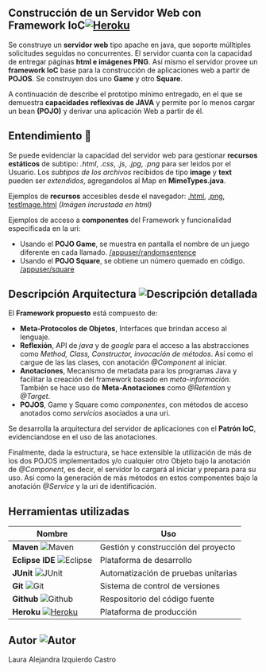 ## Construcción de un Servidor Web con Framework IoC[![Heroku](https://img.icons8.com/color/25/000000/heroku.png)](https://servidor-web-ioc.herokuapp.com/)

Se construye un **servidor web** tipo apache en java, que soporte múlltiples solicitudes seguidas no concurrentes. El servidor cuanta con la capacidad de entregar páginas **html e imágenes PNG**. Así mismo el servidor provee un **framework IoC** base para la construcción de aplicaciones web a partir de **POJOS**. Se construyen dos uno **Game** y otro **Square**.

A continuación de describe el prototipo mínimo entregado, en el que se demuestra **capacidades reflexivas de JAVA** y permite por lo menos cargar un bean **(POJO)** y derivar una aplicación Web a partir de él.

## Entendimiento 🎯
Se puede evidenciar la capacidad del servidor web para gestionar **recursos estáticos** de subtipo: *.html*, *.css*, *.js*, *.jpg*, *.png* para ser leidos por el Usuario. Los *subtipos de los archivos* recibidos de tipo **image** y **text** pueden ser *extendidos*, agregandolos al Map en **MimeTypes.java**.

Ejemplos de **recursos** accesibles desde el navegador: [.html](https://servidor-web-ioc.herokuapp.com/index.html), [.png](https://servidor-web-ioc.herokuapp.com/check.png), [testImage.html](https://servidor-web-ioc.herokuapp.com/testImage.html) *(Imágen incrustada en html)*

Ejemplos de acceso a **componentes** del Framework y funcionalidad especificada en la uri: 
+ Usando el **POJO Game**, se muestra en pantalla el nombre de un juego diferente en cada llamado. [/appuser/randomsentence](https://servidor-web-ioc.herokuapp.com/appuser/randomsentence)
+ Usando el **POJO Square**, se obtiene un número quemado en código. [/appuser/square](https://servidor-web-ioc.herokuapp.com/appuser/square)

## Descripción Arquitectura ![Descripción detallada](https://img.icons8.com/windows/32/000000/product-architecture.png)

El **Framework propuesto** está compuesto de:
+ **Meta-Protocolos de Objetos**, Interfaces que brindan acceso al lenguaje.
+ **Reflexión**, API de *java* y de *google* para el acceso a las abstracciones como *Method, Class, Constructor, invocación de métodos*. Así como el cargue de las las clases, con anotación *@Component* al iniciar.
+ **Anotaciones**, Mecanismo de metadata para los programas Java y facilitar la creación del framework basado en *meta-información*. También se hace uso de **Meta-Anotaciones** como *@Retention* y *@Target*.
+ **POJOS**, Game y Square como *componentes*, con métodos de acceso anotados como *servicios* asociados a una uri.

Se desarrolla la arquitectura del servidor de aplicaciones con el **Patrón IoC**, evidenciandose en el uso de las anotaciones.

Finalmente, dada la estructura, se hace extensible la utilización de más de los dos POJOS implementados y/o cualquier otro Objeto bajo la anotación de *@Component*, es decir, el servidor lo cargará al iniciar y prepara para su uso. Así como la generación de más métodos en estos componentes bajo la anotación *@Service* y la uri de identificación.

## Herramientas utilizadas

| Nombre | Uso |
| ------ | ------ |
| **Maven** ![Maven](https://img.icons8.com/ios/25/000000/maven-ios.png) | Gestión y construcción del proyecto |
| **Eclipse IDE** ![Eclipse](https://img.icons8.com/office/25/000000/java-eclipse.png) | Plataforma de desarrollo |
| **JUnit** ![JUnit](https://img.icons8.com/fluency/25/000000/test-partial-passed.png) | Automatización de pruebas unitarias |
| **Git** ![Git](https://img.icons8.com/color/25/000000/git.png) | Sistema de control de versiones |
| **Github** ![Github](https://img.icons8.com/windows/25/000000/github.png) | Respositorio del código fuente |
| **Heroku** [![Heroku](https://img.icons8.com/color/25/000000/heroku.png)](https://servidor-web-ioc.herokuapp.com/) | Plataforma de producción |

## Autor ![Autor](https://img.icons8.com/fluency/30/000000/person-female.png)
Laura Alejandra Izquierdo Castro
